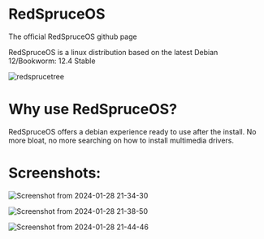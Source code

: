 # RedSpruceOS
The official RedSpruceOS github page

RedSpruceOS is a linux distribution based on the latest Debian 12/Bookworm: 12.4 Stable

![redsprucetree](https://github.com/citizen321/RedSpruceOS/assets/104372746/4debbd47-1785-473b-ae78-a3c520de2df9)

# Why use RedSpruceOS?
RedSpruceOS offers a debian experience ready to use after the install. No more bloat, no more searching on how to install multimedia drivers.




# Screenshots:

![Screenshot from 2024-01-28 21-34-30](https://github.com/citizen321/RedSpruceOS/assets/157895010/7e31c279-7c09-4844-b605-ee8f7a8f05c5)

![Screenshot from 2024-01-28 21-38-50](https://github.com/citizen321/RedSpruceOS/assets/157895010/72a1a712-58e5-48ef-a501-588137c92515)

![Screenshot from 2024-01-28 21-44-46](https://github.com/citizen321/RedSpruceOS/assets/157895010/a7b22f25-1173-4f11-a178-8892a9830a07)
